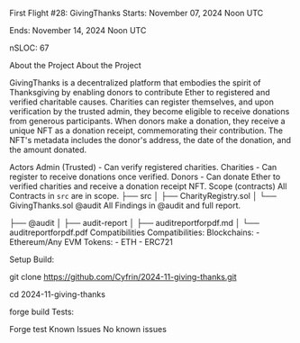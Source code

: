 First Flight #28: GivingThanks
Starts: November 07, 2024 Noon UTC

Ends: November 14, 2024 Noon UTC

nSLOC: 67

About the Project
About the Project

GivingThanks is a decentralized platform that embodies the spirit of Thanksgiving by enabling donors to contribute Ether to registered and verified charitable causes. Charities can register themselves, and upon verification by the trusted admin, they become eligible to receive donations from generous participants. When donors make a donation, they receive a unique NFT as a donation receipt, commemorating their contribution. The NFT's metadata includes the donor's address, the date of the donation, and the amount donated.

Actors
Admin (Trusted) - Can verify registered charities.
Charities - Can register to receive donations once verified.
Donors - Can donate Ether to verified charities and receive a donation receipt NFT.
Scope (contracts)
All Contracts in `src` are in scope.
├── src
│   ├── CharityRegistry.sol
│   └── GivingThanks.sol
@audit
All Findings in @audit and full report.

├── @audit
│   ├── audit-report
│       ├── auditreportforpdf.md
│       └── auditreportforpdf.pdf
Compatibilities
Compatibilities: Blockchains: - Ethereum/Any EVM Tokens: - ETH - ERC721

Setup
Build:

git clone https://github.com/Cyfrin/2024-11-giving-thanks.git

cd 2024-11-giving-thanks

forge build
Tests:

Forge test
Known Issues
No known issues
